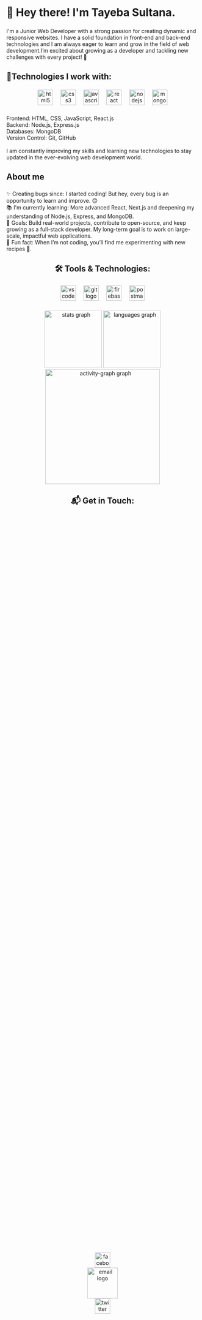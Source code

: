 <h1 align="left">👋 Hey there! I'm Tayeba Sultana.</h1>

###

<p align="left">I'm a Junior Web Developer with a strong passion for creating dynamic and responsive websites. I have a solid foundation in front-end and back-end technologies and I am always eager to learn and grow in the field of web development.I’m excited about growing as a developer and tackling new challenges with every project! 🚀</p>

###

<h2 align="left">🔧Technologies I work with:</h2>

###

<div align="center">
  <img src="https://cdn.jsdelivr.net/gh/devicons/devicon/icons/html5/html5-original.svg" height="40" alt="html5 logo"  />
  <img width="12" />
  <img src="https://cdn.jsdelivr.net/gh/devicons/devicon/icons/css3/css3-original.svg" height="40" alt="css3 logo"  />
  <img width="12" />
  <img src="https://cdn.jsdelivr.net/gh/devicons/devicon/icons/javascript/javascript-original.svg" height="40" alt="javascript logo"  />
  <img width="12" />
  <img src="https://cdn.jsdelivr.net/gh/devicons/devicon/icons/react/react-original.svg" height="40" alt="react logo"  />
  <img width="12" />
  <img src="https://cdn.jsdelivr.net/gh/devicons/devicon/icons/nodejs/nodejs-original.svg" height="40" alt="nodejs logo"  />
  <img width="12" />
  <img src="https://cdn.jsdelivr.net/gh/devicons/devicon/icons/mongodb/mongodb-original.svg" height="40" alt="mongodb logo"  />
</div>

###

<p align="left">Frontend: HTML, CSS, JavaScript, React.js<br>Backend: Node.js, Express.js<br>Databases: MongoDB<br>Version Control: Git, GitHub<br><br>I am constantly improving my skills and learning new technologies to stay updated in the ever-evolving web development world.</p>

###

<h2 align="left">About me</h2>

###

<p align="left">✨ Creating bugs since: I started coding! But hey, every bug is an opportunity to learn and improve. 😊<br>📚 I'm currently learning: More advanced React, Next.js and deepening my understanding of Node.js, Express, and MongoDB.<br>🎯 Goals: Build real-world projects, contribute to open-source, and keep growing as a full-stack developer. My long-term goal is to work on large-scale, impactful web applications.<br>🎲 Fun fact: When I’m not coding, you’ll find me experimenting with new recipes 🍕.</p>

###

<h2 align="center">🛠️ Tools & Technologies:</h2>

###

<div align="center">
  <img src="https://cdn.jsdelivr.net/gh/devicons/devicon/icons/vscode/vscode-original.svg" height="40" alt="vscode logo"  />
  <img width="12" />
  <img src="https://cdn.jsdelivr.net/gh/devicons/devicon/icons/git/git-original.svg" height="40" alt="git logo"  />
  <img width="12" />
  <img src="https://cdn.jsdelivr.net/gh/devicons/devicon/icons/firebase/firebase-plain.svg" height="40" alt="firebase logo"  />
  <img width="12" />
  <img src="https://cdn.simpleicons.org/postman/FF6C37" height="40" alt="postman logo"  />
</div>

###

<div align="center">
  <img src="https://github-readme-stats.vercel.app/api?username=Tayebasultana&hide_title=false&hide_rank=false&show_icons=true&include_all_commits=true&count_private=true&disable_animations=false&theme=dracula&locale=en&hide_border=false&order=1" height="150" alt="stats graph"  />
  <img src="https://github-readme-stats.vercel.app/api/top-langs?username=Tayebasultana&locale=en&hide_title=false&layout=compact&card_width=320&langs_count=5&theme=dracula&hide_border=false&order=2" height="150" alt="languages graph"  />
  <img src="https://github-readme-activity-graph.vercel.app/graph?username=Tayebasultana&radius=16&theme=react&area=true&order=5" height="300" alt="activity-graph graph"  />
</div>

###

<h2 align="center">📬 Get in Touch:</h2>

###

<div align="center" style="display: flex; flex-direction: column; justify-content: center; align-items: center; height: 100vh;">
  <!-- Facebook -->
  <a href="https://www.facebook.com/tayeba.sultana.578546" target="_blank">
    <img src="https://cdn.jsdelivr.net/gh/devicons/devicon/icons/facebook/facebook-original.svg" height="40" alt="facebook logo" />
  </a>

  <!-- Email -->
  <a href="mailto:your-email@example.com" target="_blank">
    <img src="https://i.ibb.co/602DNhtN/11539826.png" height="80" alt="email logo" />
  </a>

  <!-- Twitter -->
  <a href="https://twitter.com/yourusername" target="_blank">
    <img src="https://cdn.jsdelivr.net/gh/devicons/devicon/icons/twitter/twitter-original.svg" height="40" alt="twitter logo" />
  </a>
</div>

###

